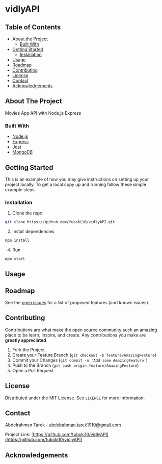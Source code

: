 # vidlyAPI

## Table of Contents

* [About the Project](#about-the-project)
  * [Built With](#built-with)
* [Getting Started](#getting-started)
  * [Installation](#installation)
* [Usage](#usage)
* [Roadmap](#roadmap)
* [Contributing](#contributing)
* [License](#license)
* [Contact](#contact)
* [Acknowledgements](#acknowledgements)


<!-- ABOUT THE PROJECT -->
## About The Project
Movies App API with Node.js Express


### Built With
* [Node.js](https://nodejs.org)
* [Express](https://expressjs.com)
* [Jest](https://jestjs.io)
* [MongoDB](https://www.mongodb.com)



<!-- GETTING STARTED -->
## Getting Started

This is an example of how you may give instructions on setting up your project locally.
To get a local copy up and running follow these simple example steps.


### Installation

1. Clone the repo
```sh
git clone https://github.com/fuboki10/vidlyAPI.git
```
2. Install dependencies
```sh
npm install
```
4. Run
```sh
npm start
```


<!-- USAGE EXAMPLES -->
## Usage



<!-- ROADMAP -->
## Roadmap

See the [open issues](https://github.com/fuboki10/vidlyAPI/issues) for a list of proposed features (and known issues).



<!-- CONTRIBUTING -->
## Contributing

Contributions are what make the open source community such an amazing place to be learn, inspire, and create. Any contributions you make are **greatly appreciated**.

1. Fork the Project
2. Create your Feature Branch (`git checkout -b feature/AmazingFeature`)
3. Commit your Changes (`git commit -m 'Add some AmazingFeature'`)
4. Push to the Branch (`git push origin feature/AmazingFeature`)
5. Open a Pull Request



<!-- LICENSE -->
## License

Distributed under the MIT License. See `LICENSE` for more information.



<!-- CONTACT -->
## Contact

Abdelrahman Tarek - abdelrahman.tarek1910@gmail.com

Project Link: [https://github.com/fuboki10/vidlyAPI](https://github.com/fuboki10/vidlyAPI)



<!-- ACKNOWLEDGEMENTS -->
## Acknowledgements




